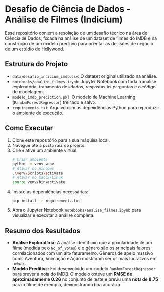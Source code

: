 # Desafio de Ciência de Dados - Análise de Filmes (Indicium)

Esse repositório contém a resolução de um desafio técnico na área de Ciência de Dados, focada na análise de um dataset de filmes do IMDB e na construção de um modelo preditivo para orientar as decisões de negócio de um estúdio de Hollywood.

## Estrutura do Projeto

- `data/desafio_indicium_imdb.csv`: O dataset original utilizado na análise.
- `notebooks/analise_filmes.ipynb`: Jupyter Notebook com toda a análise exploratória, tratamento dos dados, respostas às perguntas e o código de modelagem.
- `modelo_imdb_prediction.pkl`: O modelo de Machine Learning (`RandomForestRegressor`) treinado e salvo.
- `requirements.txt`: Arquivo com as dependências Python para reproduzir o ambiente de execução.

## Como Executar

1.  Clone este repositório para a sua máquina local.
2.  Navegue até a pasta raiz do projeto.
3.  Crie e ative um ambiente virtual:
    ```bash
    # Criar ambiente
    python -m venv venv
    # Ativar no Windows
    .\venv\Scripts\activate
    # Ativar no macOS/Linux
    source venv/bin/activate
    ```
4.  Instale as dependências necessárias:
    ```bash
    pip install -r requirements.txt
    ```
5.  Abra o Jupyter Notebook `notebooks/analise_filmes.ipynb` para visualizar e executar a análise completa.

## Resumo dos Resultados

* **Análise Exploratória:** A análise identificou que a popularidade de um filme (medida pelo `No_of_Votes`) e o gênero são os principais fatores correlacionados com um alto faturamento. Gêneros de apelo massivo como Aventura, Animação e Ação mostraram ser os mais lucrativos em média.
* **Modelo Preditivo:** Foi desenvolvido um modelo `RandomForestRegressor` para prever a nota do IMDB. O modelo obteve um **RMSE de aproximadamente 0.26** no conjunto de teste e previu uma **nota de 8.75** para o filme de exemplo, demonstrando boa acurácia.
